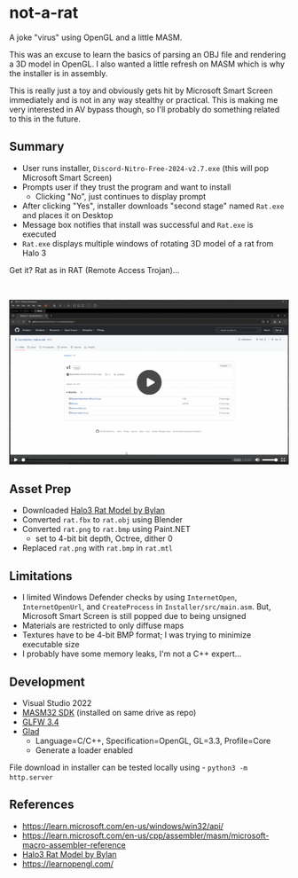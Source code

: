 # not-a-rat

A joke "virus" using OpenGL and a little MASM.

This was an excuse to learn the basics of parsing an OBJ file and rendering a 3D model in OpenGL.
I also wanted a little refresh on MASM which is why the installer is in assembly.

This is really just a toy and obviously gets hit by Microsoft Smart Screen immediately 
and is not in any way stealthy or practical.
This is making me very interested in AV bypass though, so I'll probably do something related to this in the future.

## Summary

- User runs installer, `Discord-Nitro-Free-2024-v2.7.exe` (this will pop Microsoft Smart Screen)
- Prompts user if they trust the program and want to install
  - Clicking "No", just continues to display prompt
- After clicking "Yes", installer downloads "second stage" named `Rat.exe` and places it on Desktop
- Message box notifies that install was successful and `Rat.exe` is executed
- `Rat.exe` displays multiple windows of rotating 3D model of a rat from Halo 3

Get it? Rat as in RAT (Remote Access Trojan)...

<br>

[![demo of not-a-rat](docs/thumbnail.png)](https://barrettotte.github.io/not-a-rat/)

## Asset Prep

- Downloaded [Halo3 Rat Model by Bylan](https://sketchfab.com/3d-models/halo-3-the-god-rat-e1853357d88545c9ab33e069641bc65c)
- Converted `rat.fbx` to `rat.obj` using Blender
- Converted `rat.png` to `rat.bmp` using Paint.NET
  - set to 4-bit bit depth, Octree, dither 0
- Replaced `rat.png` with `rat.bmp` in `rat.mtl`

## Limitations

- I limited Windows Defender checks by using `InternetOpen`, `InternetOpenUrl`, and `CreateProcess` in `Installer/src/main.asm`.
  But, Microsoft Smart Screen is still popped due to being unsigned
- Materials are restricted to only diffuse maps
- Textures have to be 4-bit BMP format; I was trying to minimize executable size
- I probably have some memory leaks, I'm not a C++ expert...

## Development

- Visual Studio 2022
- [MASM32 SDK](https://masm32.com/) (installed on same drive as repo)
- [GLFW 3.4](https://www.glfw.org/download.html)
- [Glad](https://glad.dav1d.de/)
  - Language=C/C++, Specification=OpenGL, GL=3.3, Profile=Core
  - Generate a loader enabled

File download in installer can be tested locally using - `python3 -m http.server`

## References

- https://learn.microsoft.com/en-us/windows/win32/api/
- https://learn.microsoft.com/en-us/cpp/assembler/masm/microsoft-macro-assembler-reference
- [Halo3 Rat Model by Bylan](https://sketchfab.com/3d-models/halo-3-the-god-rat-e1853357d88545c9ab33e069641bc65c)
- https://learnopengl.com/
